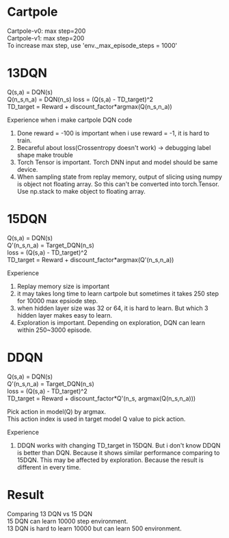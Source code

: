 # Cartpole
Cartpole-v0: max step=200  
Cartpole-v1: max step=200  
To increase max step, use 'env._max_episode_steps = 1000'

# 13DQN
Q(s,a) = DQN(s)  
Q(n_s,n_a) = DQN(n_s)
loss = (Q(s,a) - TD_target)^2  
TD_target = Reward + discount_factor*argmax(Q(n_s,n_a))

Experience when i make cartpole DQN code
1. Done reward = -100 is important when i use reward = -1, it is hard to train.
2. Becareful about loss(Crossentropy doesn't work) -> debugging label shape make trouble
3. Torch Tensor is important. Torch DNN input and model should be same device.
4. When sampling state from replay memory, output of slicing using numpy is object not floating array. So this can't be converted into torch.Tensor. Use np.stack to make object to floating array.

# 15DQN
Q(s,a) = DQN(s)  
Q'(n_s,n_a) = Target_DQN(n_s)  
loss = (Q(s,a) - TD_target)^2  
TD_target = Reward + discount_factor*argmax(Q'(n_s,n_a))

Experience
1. Replay memory size is important 
2. it may takes long time to learn cartpole but sometimes it takes 250 step for 10000 max epsiode step.
3. when hidden layer size was 32 or 64, it is hard to learn. But which 3 hidden layer makes easy to learn.
4. Exploration is important. Depending on exploration, DQN can learn within 250~3000 episode.

# DDQN
Q(s,a) = DQN(s)  
Q'(n_s,n_a) = Target_DQN(n_s)  
loss = (Q(s,a) - TD_target)^2  
TD_target = Reward + discount_factor*Q'(n_s, argmax(Q(n_s,n_a)))

Pick action in model(Q) by argmax.  
This action index is used in target model Q value to pick action.

Experience
1. DDQN works with changing TD_target in 15DQN. But i don't know DDQN is better than DQN. Because it shows similar performance comparing to 15DQN. This may be affected by exploration. Because the result is different in every time.

# Result
Comparing 13 DQN vs 15 DQN  
15 DQN can learn 10000 step environment.   
13 DQN is hard to learn 10000 but can learn 500 environment.

